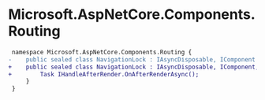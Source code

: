 # Microsoft.AspNetCore.Components.Routing

``` diff
 namespace Microsoft.AspNetCore.Components.Routing {
-    public sealed class NavigationLock : IAsyncDisposable, IComponent {
+    public sealed class NavigationLock : IAsyncDisposable, IComponent, IHandleAfterRender {
+        Task IHandleAfterRender.OnAfterRenderAsync();
     }
 }
```
